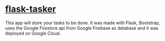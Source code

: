 # [flask-tasker](https://flasktasker.oa.r.appspot.com/)
This app will store your tasks to be done. It was made with Flask, Bootstrap, uses the Google Firestore api from Google Firebase as database and 
it was deployed on Google Cloud.


